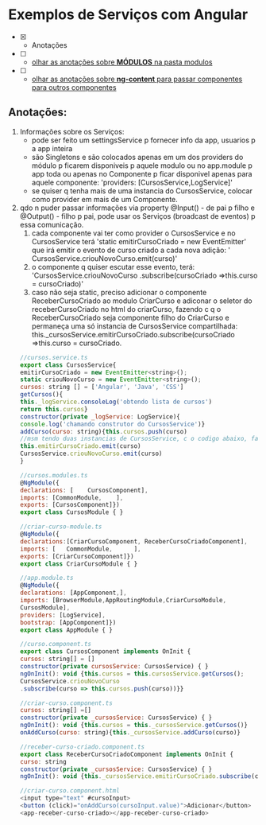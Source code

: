 # Exemplos de Serviços com Angular
- [x] - Anotações
- [ ] - [olhar as anotações sobre <b>MÓDULOS</b> na pasta modulos](https://github.com/RogerioPST/aprendendo-angular/blob/master/meu-primeiro-projeto/modulos/README.MD)
- [ ] - [olhar as anotações sobre <b>ng-content</b> para passar componentes para outros componentes](https://github.com/RogerioPST/aprendendo-angular/blob/master/exemplo-diretivas/ng-content/README.MD)

## Anotações:
<ol>
<li>Informações sobre os Serviços:
<ul>
<li>pode ser feito um settingsService p fornecer info da app, usuarios p a app inteira</li>
<li>são Singletons e são colocados apenas em um dos providers do módulo p ficarem disponiveis p aquele modulo ou no app.module p app toda ou apenas no Componente p ficar disponivel apenas para aquele componente: 'providers: [CursosService,LogService]'</li>
<li>se quiser q tenha mais de uma instancia do CursosService, colocar como provider em mais de um Componente.</li>
</ul>
</li>
<li>qdo n puder passar informações via property @Input() - de pai p filho e @Output() - filho p pai, pode usar os Serviços (broadcast de eventos) p essa comunicação.
<ol>
<li>cada componente vai ter como provider o CursosService e no CursosService terá 'static emitirCursoCriado = new EventEmitter' que irá emitir o evento de curso criado a cada nova adição: '
CursosService.criouNovoCurso.emit(curso)'
</li>
<li>o componente q quiser escutar esse evento, terá: 'CursosService.criouNovoCurso
			.subscribe(cursoCriado =>this.curso = cursoCriado)'
</li>
<li>caso não seja static, preciso adicionar o componente ReceberCursoCriado ao modulo CriarCurso e adiconar o seletor do receberCursoCriado no html do criarCurso, fazendo c q o ReceberCursoCriado seja componente filho do CriarCurso e permaneça uma só instancia de CursosService compartilhada: this._cursosService.emitirCursoCriado.subscribe(cursoCriado =>this.curso = cursoCriado.
</li>

</ol>

```javascript
//cursos.service.ts
export class CursosService{
emitirCursoCriado = new EventEmitter<string>();
static criouNovoCurso = new EventEmitter<string>();
cursos: string [] = ['Angular', 'Java', 'CSS']
getCursos(){
this._logService.consoleLog('obtendo lista de cursos')
return this.cursos}
constructor(private _logService: LogService){
console.log('chamando construtor do CursosService')}
addCurso(curso: string){this.cursos.push(curso)
//msm tendo duas instancias de CursosService, c o codigo abaixo, faço a segunda instancia receber as info de cursos criados
this.emitirCursoCriado.emit(curso)
CursosService.criouNovoCurso.emit(curso)
}

//cursos.modules.ts
@NgModule({
declarations: [    CursosComponent],
imports: [CommonModule,    ],
exports: [CursosComponent]})
export class CursosModule { }

//criar-curso-module.ts
@NgModule({
declarations:[CriarCursoComponent, ReceberCursoCriadoComponent],
imports: [   CommonModule,      ],
exports: [CriarCursoComponent]})
export class CriarCursoModule { }

//app.module.ts
@NgModule({
declarations: [AppComponent,],
imports: [BrowserModule,AppRoutingModule,CriarCursoModule,
CursosModule],
providers: [LogService],
bootstrap: [AppComponent]})
export class AppModule { }

//curso.component.ts
export class CursosComponent implements OnInit {
cursos: string[] = []
constructor(private cursosService: CursosService) { }
ngOnInit(): void {this.cursos = this.cursosService.getCursos();
CursosService.criouNovoCurso
.subscribe(curso => this.cursos.push(curso))}}

//criar-curso.component.ts
cursos: string[] =[]
constructor(private _cursosService: CursosService) { }
ngOnInit(): void {this.cursos = this._cursosService.getCursos()}
onAddCurso(curso: string){this._cursosService.addCurso(curso)}

//receber-curso-criado.component.ts
export class ReceberCursoCriadoComponent implements OnInit {
curso: string
constructor(private _cursosService: CursosService) { }
ngOnInit(): void {this._cursosService.emitirCursoCriado.subscribe(cursoCriado =>this.curso = cursoCriado)}}

//criar-curso.component.html
<input type="text" #cursoInput>
<button (click)="onAddCurso(cursoInput.value)">Adicionar</button>
<app-receber-curso-criado></app-receber-curso-criado>
```
</li>
</ol>